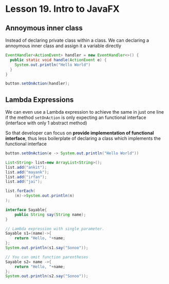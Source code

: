 # Lesson 19. Intro to JavaFX

## Annoymous inner class

Instead of declaring private class within a class. We can declaring a annoymous inner class and assign it a variable directly

```java
EventHandler<ActionEvent> handler = new EventHandler<>() {
  public static void handle(ActionEvent e) {
    System.out.println("Hello World")
  }
}

button.setOnAction(handler);
```

## Lambda Expressions

We can even use a Lambda expression to achieve the same in just one line if the method `setOnAction` is only expecting an functional interface (interface with only 1 abstract method)

So that developer can focus on **provide implementation of functional interface**, thus less boilerplate of declaring a class which implements the functional interface

```java
button.setOnAction(e -> System.out.println("Hello World"))

List<String> list=new ArrayList<String>();
list.add("ankit");
list.add("mayank");
list.add("irfan");
list.add("jai");

list.forEach(
    (n)->System.out.println(n)
);

interface Sayable{
    public String say(String name);
}

// Lambda expression with single parameter.
Sayable s1=(name)->{
    return "Hello, "+name;
};
System.out.println(s1.say("Sonoo"));

// You can omit function parentheses
Sayable s2= name ->{
    return "Hello, "+name;
};
System.out.println(s2.say("Sonoo"));
```
